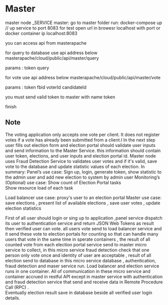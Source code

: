 # Master
master node 
_SERVICE master:
go to master folder 
run:
docker-compose up // up service to port 8083
for test open url in browesr localhost with port or docker container ip
localhost:8083

you can access api from masterapache

for query to database use api address below
masterapache/cloud/public/api/master/query

params : token
		 query
		 
for vote use api address below
masterapache/cloud/public/api/master/vote

params : token
		 fbid
		 voterId
		 candidateId
		 
you must send valid token to master with name token


finish




Note
----

The voting application only accepts one vote per client. It does not register votes if a vote has already been submitted from a client.I
In the next step user fills out election form and election portal should validate user inputs and send information to the Master Service. this information should contain user token, elections, and user inputs and election portal id.
Master node uses Fraud Detection Service to validates user votes and if it's valid, save vote to the database and update statistic values of each election.
In summary: Panel’s use case: 
Sign up, login, generate token, show statistic to the admin user and add new election to system by admin user
Monitoring’s (Optional) use case: 
Show count of Election Portal tasks  
Show resource load of each task

 Load balancer use case: proxy's user to an election portal
 Master use case:  save elections , present list of available elections , save user votes , update election statistics

First of all user should login or sing up to application ,panel service  dispatch its user to authentication service  and return JSON Web Tokens as result then verified user can vote.
 all users vote send to load balancer service and it send these vote to  election  portals for counting   so that can handle many users that vote in the same time in sperate containers , the result of all counted vote from each election portal service send to master micro service to collect, in this micro service fraud detection check that one person only  vote once  and identity of user are acceptable , result of all election send to database in this micro service  database , authentication, fraud detection and maser service run. Load balancer and election service runs in one container. All of communication in these micro service and container accrued in restful API except in master service with authentication and fraud detection service that send and receive data in Remote Procedure Call (RPC) .   
Eventually election result save in database beside all verified user login details.
  
